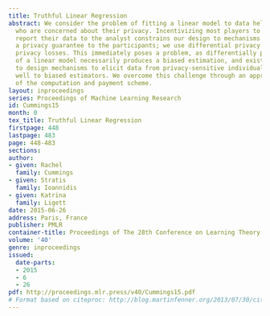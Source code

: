 ```yaml
---
title: Truthful Linear Regression
abstract: We consider the problem of fitting a linear model to data held by individuals
  who are concerned about their privacy. Incentivizing most players to truthfully
  report their data to the analyst constrains our design to mechanisms that provide
  a privacy guarantee to the participants; we use differential privacy to model individuals’
  privacy losses. This immediately poses a problem, as differentially private computation
  of a linear model necessarily produces a biased estimation, and existing approaches
  to design mechanisms to elicit data from privacy-sensitive individuals do not generalize
  well to biased estimators. We overcome this challenge through an appropriate design
  of the computation and payment scheme.
layout: inproceedings
series: Proceedings of Machine Learning Research
id: Cummings15
month: 0
tex_title: Truthful Linear Regression
firstpage: 448
lastpage: 483
page: 448-483
sections: 
author:
- given: Rachel
  family: Cummings
- given: Stratis
  family: Ioannidis
- given: Katrina
  family: Ligett
date: 2015-06-26
address: Paris, France
publisher: PMLR
container-title: Proceedings of The 28th Conference on Learning Theory
volume: '40'
genre: inproceedings
issued:
  date-parts:
  - 2015
  - 6
  - 26
pdf: http://proceedings.mlr.press/v40/Cummings15.pdf
# Format based on citeproc: http://blog.martinfenner.org/2013/07/30/citeproc-yaml-for-bibliographies/
---
```

